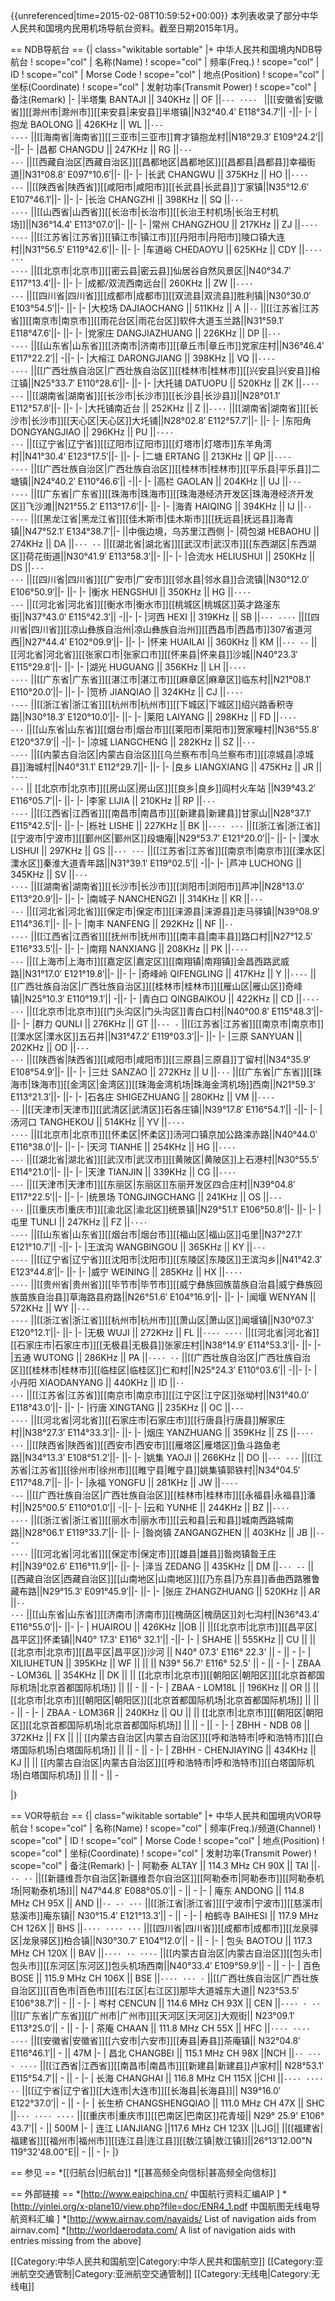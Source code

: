 {{unreferenced|time=2015-02-08T10:59:52+00:00}}
本列表收录了部分中华人民共和国境内民用机场导航台资料。截至日期2015年1月。

== NDB导航台 ==
{| class="wikitable sortable" |+ 中华人民共和国境内NDB导航台
! scope="col" | 名称(Name)
! scope="col" | 频率(Freq.)
! scope="col" | ID
! scope="col" | Morse Code
! scope="col" | 地点(Position)
! scope="col" | 坐标(Coordinate)
! scope="col" | 发射功率(Transmit Power)
! scope="col" | 备注(Remark)
|-
|半塔集 BANTAJI || 340KHz || OF ||<code>--- ··-· </code> ||[[安徽省|安徽省]][[滁州市|滁州市]][[来安县|来安县]]半塔镇||N32°40.4′ E118°34.7′|| -||-
|-
|抱龙 BAOLONG || 426KHz || WL ||<code>·-- ·-··</code> ||[[海南省|海南省]][[三亚市|三亚市]]育才镇抱龙村||N18°29.3′ E109°24.2′|| -||-
|-
|昌都 CHANGDU || 247KHz || RG ||<code>·-· --·</code> ||[[西藏自治区|西藏自治区]][[昌都地区|昌都地区]][[昌都县|昌都县]]幸福街道||N31°08.8′ E097°10.6′||- ||-
|-
|长武 CHANGWU || 375KHz || HO ||<code>···· ---</code> ||[[陕西省|陕西省]][[咸阳市|咸阳市]][[长武县|长武县]]丁家镇||N35°12.6′ E107°46.1′||- ||-
|-
|长治 CHANGZHI || 398KHz || SQ ||<code>··· --·-</code> ||[[山西省|山西省]][[长治市|长治市]][[长治王村机场|长治王村机场]]||N36°14.4′ E113°07.0′||- ||-
|-
|常州 CHANGZHOU || 217KHz || ZJ ||<code>--·· ·---</code> ||[[江苏省|江苏省]][[镇江市|镇江市]][[丹阳市|丹阳市]]陵口镇大连村||N31°56.5′ E119°42.6′||- ||-
|-
|车道峪 CHEDAOYU || 625KHz || CDY ||<code>-·-· -·· -·--</code> ||[[北京市|北京市]][[密云县|密云县]]仙居谷自然风景区||N40°34.7′ E117°13.4′||- ||-
|-
|成都/双流西南远台|| 260KHz || ZW ||<code>--·· ·--</code> ||[[四川省|四川省]][[成都市|成都市]][[双流县|双流县]]胜利镇||N30°30.0′ E103°54.5′||- ||-
|-
|大校场 DAJIAOCHANG || 511KHz || A ||<code>·-</code> ||[[江苏省|江苏省]][[南京市|南京市]][[雨花台区|雨花台区]]软件大道玉兰路||N31°59.1′ E118°47.6′||- ||-
|-
|党家庄 DANGJIAZHUANG || 226KHz || DP ||<code>-·· ·--·</code> ||[[山东省|山东省]][[济南市|济南市]][[章丘市|章丘市]]党家庄村||N36°46.4′ E117°22.2′|| -||-
|-
|大榕江 DARONGJIANG || 398KHz || VQ ||<code>···- --·-</code> ||[[广西壮族自治区|广西壮族自治区]][[桂林市|桂林市]][[兴安县|兴安县]]榕江镇||N25°33.7′ E110°28.6′||- ||-
|-
|大托铺 DATUOPU || 520KHz || ZK ||<code>--·· -·-</code> ||[[湖南省|湖南省]][[长沙市|长沙市]][[长沙县|长沙县]]||N28°01.1′ E112°57.8′||- ||-
|-
|大托铺南近台 || 252KHz || Z ||<code>--··</code> ||[[湖南省|湖南省]][[长沙市|长沙市]][[天心区|天心区]]大圫铺||N28°02.8′ E112°57.7′||- ||-
|-
|东阳角 DONGYANGJIAO || 296KHz || PU ||<code>·--· ··-</code> ||[[辽宁省|辽宁省]][[辽阳市|辽阳市]][[灯塔市|灯塔市]]东羊角湾村||N41°30.4′ E123°17.5′||- ||-
|-
|二塘 ERTANG || 213KHz || QP ||<code>--·- ·--·</code> ||[[广西壮族自治区|广西壮族自治区]][[桂林市|桂林市]][[平乐县|平乐县]]二塘镇||N24°40.2′ E110°46.6′|| -||-
|-
|高栏 GAOLAN || 204KHz || UJ ||<code>··- ·---</code> ||[[广东省|广东省]][[珠海市|珠海市]][[珠海港经济开发区|珠海港经济开发区]]飞沙滩||N21°55.2′ E113°17.6′||- ||-
|-
|海青 HAIQING || 394KHz || IJ ||<code>·· ·---</code> ||[[黑龙江省|黑龙江省]][[佳木斯市|佳木斯市]][[抚远县|抚远县]]海青镇||N47°52.1′ E134°38.7′||- ||中俄边境，乌苏里江西侧
|-
|荷包湖 HEBAOHU || 274KHz || DA ||<code>-·· ·-</code> ||[[湖北省|湖北省]][[武汉市|武汉市]][[东西湖区|东西湖区]]荷花街道||N30°41.9′ E113°58.3′||- ||-
|-
|合流水 HELIUSHUI || 250KHz || DS ||<code>-·· ···</code> ||[[四川省|四川省]][[广安市|广安市]][[邻水县|邻水县]]合流镇||N30°12.0′ E106°50.9′||- ||-
|-
|衡水 HENGSHUI || 350KHz || HG ||<code>···· --·</code> ||[[河北省|河北省]][[衡水市|衡水市]][[桃城区|桃城区]]英才路滏东街||N37°43.0′ E115°42.3′|| -||-
|-
|河西 HEXI || 319KHz || SB ||<code>··· -···</code> ||[[四川省|四川省]][[凉山彝族自治州|凉山彝族自治州]][[西昌市|西昌市]]307省道河西||N27°44.4′ E102°09.9′||- ||-
|-
|怀来 HUAILAI || 360KHz || KM ||<code>-·- --</code> ||[[河北省|河北省]][[张家口市|张家口市]][[怀来县|怀来县]]沙城||N40°23.3′ E115°29.8′||- ||-
|-
|湖光 HUGUANG || 356KHz || LH ||<code>·-·· ····</code> ||[[广东省|广东省]][[湛江市|湛江市]][[麻章区|麻章区]]临东村||N21°08.1′ E110°20.0′||- ||-
|-
|笕桥 JIANQIAO || 324KHz || CJ ||<code>-·-· ·---</code> ||[[浙江省|浙江省]][[杭州市|杭州市]][[下城区|下城区]]绍兴路香积寺路||N30°18.3′ E120°10.0′||- ||-
|-
|莱阳 LAIYANG || 298KHz || FD ||<code>··-· -··</code> ||[[山东省|山东省]][[烟台市|烟台市]][[莱阳市|莱阳市]]贺家疃村||N36°55.8′ E120°37.9′|| -||-
|-
|凉城 LIANGCHENG || 282KHz || SZ ||<code>··· --··</code> ||[[内蒙古自治区|内蒙古自治区]][[乌兰察布市|乌兰察布市]][[凉城县|凉城县]]海城村||N40°31.1′ E112°29.7||- ||-
|-
|良乡 LIANGXIANG || 475KHz || JR ||<code>·--- ·-·</code> || [[北京市|北京市]][[房山区|房山区]][[良乡|良乡]]阎村火车站 ||N39°43.2′ E116°05.7′||- ||-
|-
|李家 LIJIA || 210KHz || RP ||<code>·-· ·--·</code> ||[[江西省|江西省]][[南昌市|南昌市]][[新建县|新建县]]甘家山||N28°37.1′ E115°42.5′||- ||-
|-
|栎社 LISHE || 227KHz || BK ||<code>-··· -·-</code> ||[[浙江省|浙江省]][[宁波市|宁波市]][[鄞州区|鄞州区]]段塘庵||N29°53.7′ E121°20.0′||- ||-
|-
|溧水 LISHUI || 297KHz || GS ||<code>--· ···</code> ||[[江苏省|江苏省]][[南京市|南京市]][[溧水区|溧水区]]秦淮大道青年路||N31°39.1′ E119°02.5′|| -||-
|-
|芦冲 LUCHONG || 345KHz || SV ||<code>··· ···-</code> ||[[湖南省|湖南省]][[长沙市|长沙市]][[浏阳市|浏阳市]]芦冲||N28°13.0′ E113°20.9′||- ||-
|-
|南城子 NANCHENGZI || 314KHz || KR ||<code>-·- ·-·</code> ||[[河北省|河北省]][[保定市|保定市]][[涞源县|涞源县]]走马驿镇||N39°08.9′ E114°36.1′||- ||-
|-
|南丰 NANFENG || 292KHz || NF ||<code>-· ··-·</code> ||[[江西省|江西省]][[抚州市|抚州市]][[南丰县|南丰县]]路口村||N27°12.5′ E116°33.5′||- ||-
|-
|南翔 NANXIANG || 208KHz || PK ||<code>·--· -·-</code> ||[[上海市|上海市]][[嘉定区|嘉定区]][[南翔镇|南翔镇]]金昌西路武威路||N31°17.0′ E121°19.8′||- ||-
|-
|奇峰岭 QIFENGLING || 417KHz || Y ||<code>-·--</code> ||[[广西壮族自治区|广西壮族自治区]][[桂林市|桂林市]][[雁山区|雁山区]]奇峰镇||N25°10.3′ E110°19.1′|| -||-
|-
|青白口 QINGBAIKOU || 422KHz || CD ||<code>-·-· -··</code> ||[[北京市|北京市]][[门头沟区|门头沟区]]青白口村||N40°00.8′ E115°48.3′||- ||-
|-
|群力 QUNLI || 276KHz || GT ||<code>--· -</code> ||[[江苏省|江苏省]][[南京市|南京市]][[溧水区|溧水区]]五石井||N31°47.2′ E119°03.3′||- ||-
|-
|三原 SANYUAN || 202KHz || OD ||<code>--- -··</code> ||[[陕西省|陕西省]][[咸阳市|咸阳市]][[三原县|三原县]]丁留村||N34°35.9′ E108°54.9′||- ||-
|-
|三灶 SANZAO || 272KHz || U ||<code>··-</code> ||[[广东省|广东省]][[珠海市|珠海市]][[金湾区|金湾区]][[珠海金湾机场|珠海金湾机场]]西南||N21°59.3′ E113°21.3′||- ||-
|-
|石各庄 SHIGEZHUANG || 280KHz || VM ||<code>···- --</code> ||[[天津市|天津市]][[武清区|武清区]]石各庄镇||N39°17.8′ E116°54.1′|| -||-
|-
|汤河口 TANGHEKOU || 514KHz || YV ||<code>-·-- ···-</code> ||[[北京市|北京市]][[怀柔区|怀柔区]]汤河口镇京加公路滦赤路||N40°44.0′ E116°38.0′||- ||-
|-
|天河 TIANHE || 254KHz || HG ||<code>···· --·</code> ||[[湖北省|湖北省]][[武汉市|武汉市]][[黄陂区|黄陂区]]上石港村||N30°55.5′ E114°21.0′||- ||-
|-
|天津 TIANJIN || 339KHz || CG ||<code>-·-· --·</code> ||[[天津市|天津市]][[东丽区|东丽区]]东丽开发区四合庄村||N39°04.8′ E117°22.5′||- ||-
|-
|统景场 TONGJINGCHANG || 241KHz || OS ||<code>--- ···</code> ||[[重庆市|重庆市]][[渝北区|渝北区]]统景镇||N29°51.1′ E106°50.8′||- ||-
|-
|屯里 TUNLI || 247KHz || FZ ||<code>··-· --··</code> ||[[山东省|山东省]][[烟台市|烟台市]][[福山区|福山区]]屯里||N37°27.1′ E121°10.7′|| -||-
|-
|王滨沟 WANGBINGOU || 365KHz || KY ||<code>-·- -·--</code> ||[[辽宁省|辽宁省]][[沈阳市|沈阳市]][[东陵区|东陵区]]王滨沟乡||N41°42.3′ E123°44.8′||- ||-
|-
|威宁 WEINING	|| 285KHz || HX ||<code>···· -··-</code> ||[[贵州省|贵州省]][[毕节市|毕节市]][[威宁彝族回族苗族自治县|威宁彝族回族苗族自治县]]草海路县府路||N26°51.6′ E104°16.9′||- ||-
|-
|闻堰 WENYAN || 572KHz || WY ||<code>·-- -·--</code> ||[[浙江省|浙江省]][[杭州市|杭州市]][[萧山区|萧山区]]闻堰镇||N30°07.3′ E120°12.1′||- ||-
|-
|无极 WUJI || 272KHz || FL ||<code>··-· ·-··</code> ||[[河北省|河北省]][[石家庄市|石家庄市]][[无极县|无极县]]张家庄村||N38°14.9′ E114°53.3′||- ||-
|-
|五通 WUTONG || 286KHz || PA ||<code>·--· ·-</code> ||[[广西壮族自治区|广西壮族自治区]][[桂林市|桂林市]][[临桂区|临桂区]]仁和村||N25°24.3′ E110°03.6′|| -||-
|-
|小丹阳 XIAODANYANG || 440KHz || ID ||<code>·· -··</code> ||[[江苏省|江苏省]][[南京市|南京市]][[江宁区|江宁区]]张坳村||N31°40.0′ E118°43.0′||- ||-
|-
|行唐 XINGTANG || 235KHz || OC ||<code>--- -·-·</code> ||[[河北省|河北省]][[石家庄市|石家庄市]][[行唐县|行唐县]]解家庄村||N38°27.3′ E114°33.3′||- ||-
|-
|烟庄 YANZHUANG || 359KHz || ZS ||<code>--·· ···</code> ||[[陕西省|陕西省]][[西安市|西安市]][[雁塔区|雁塔区]]鱼斗路鱼老路||N34°13.3′ E108°51.2′||- ||-
|-
|姚集 YAOJI || 266KHz || DO ||<code>-·· ---</code> ||[[江苏省|江苏省]][[徐州市|徐州市]][[睢宁县|睢宁县]]姚集镇郭铁村||N34°04.5′ E117°48.7′||- ||-
|-
|永福 YONGFU || 281KHz || JW ||<code>·--- ·--</code> ||[[广西壮族自治区|广西壮族自治区]][[桂林市|桂林市]][[永福县|永福县]]潘村||N25°00.5′ E110°01.0′|| -||-
|-
|云和 YUNHE || 244KHz || BZ ||<code>-··· --··</code> ||[[浙江省|浙江省]][[丽水市|丽水市]][[云和县|云和县]]城南西路城南路||N28°06.1′ E119°33.7′||- ||-
|-
|昝岗镇 ZANGANGZHEN || 403KHz || JB ||<code>·--- -···</code> ||[[河北省|河北省]][[保定市|保定市]][[雄县|雄县]]昝岗镇昝王庄村||N39°02.6′ E116°11.9′||- ||-
|-
|泽当 ZEDANG || 435KHz || DM ||<code>-·· --</code> ||[[西藏自治区|西藏自治区]][[山南地区|山南地区]][[乃东县|乃东县]]香曲西路雅鲁藏布路||N29°15.3′ E091°45.9′||- ||-
|-
|张庄 ZHANGZHUANG || 520KHz || AR ||<code>·- ·-·</code> ||[[山东省|山东省]][[济南市|济南市]][[槐荫区|槐荫区]]刘七沟村||N36°43.4′ E116°55.0′||- ||-
|-
| HUAIROU || 426KHz ||OB ||<code></code> ||[[北京市|北京市]][[昌平区|昌平区]]怀柔镇||N40° 17.3' E116° 32.1'|| -||-
|-
| SHAHE || 555KHz || CU ||<code></code> ||   [[北京市|北京市]][[昌平区|昌平区]]沙河  ||  N40° 07.3' E116° 22.3'    || - || -
|-
| XILIUHETUN || 395KHz || WF ||<code></code> ||    ||   N39° 56.7' E116° 52.5'   || - || -
|-
| ZBAA - LOM36L || 354KHz || DK ||<code></code> || [[北京市|北京市]][[朝阳区|朝阳区]][[北京首都国际机场|北京首都国际机场]] ||      || - || -
|-
| ZBAA - LOM18L || 196KHz || OR ||<code></code> || [[北京市|北京市]][[朝阳区|朝阳区]][[北京首都国际机场|北京首都国际机场]] ||      || - || -
|-
| ZBAA - LOM36R || 240KHz || QU ||<code></code> || [[北京市|北京市]][[朝阳区|朝阳区]][[北京首都国际机场|北京首都国际机场]] ||      || - || -
|-
| ZBHH - NDB 08 || 372KHz || FX ||<code></code> || [[内蒙古自治区|内蒙古自治区]][[呼和浩特市|呼和浩特市]][[白塔国际机场|白塔国际机场]] ||      || - || -
|-
| ZBHH - CHENJIAYING || 434KHz || KJ ||<code></code> || [[内蒙古自治区|内蒙古自治区]][[呼和浩特市|呼和浩特市]][[白塔国际机场|白塔国际机场]] ||      || - || -

|}

== VOR导航台 ==
{| class="wikitable sortable" |+ 中华人民共和国境内VOR导航台
! scope="col" | 名称(Name)
! scope="col" | 频率(Freq.)/频道(Channel)
! scope="col" | ID
! scope="col" | Morse Code
! scope="col" | 地点(Position)
! scope="col" | 坐标(Coordinate)
! scope="col" | 发射功率(Transmit Power)
! scope="col" | 备注(Remark)
|-
| 阿勒泰 ALTAY  || 114.3 MHz CH 90X  || TAI ||<code>- ·- ··</code> ||[[新疆维吾尔自治区|新疆维吾尔自治区]][[阿勒泰市|阿勒泰市]][[阿勒泰机场|阿勒泰机场]]|| N47°44.8′ E088°05.0′|| - || -
|-
| 庵东 ANDONG  || 114.8 MHz CH 95X  || AND ||<code>·- -· -··</code> ||[[浙江省|浙江省]][[宁波市|宁波市]][[慈溪市|慈溪市]]庵东镇|| N30°15.4′ E121°13.3′|| - || -
|-
| 柏鹤寺 BAIHESI  || 117.9 MHz CH 126X  || BHS ||<code>-··· ···· ···</code> ||[[四川省|四川省]][[成都市|成都市]][[龙泉驿区|龙泉驿区]]柏合镇||N30°30.7′ E104°12.0′|| - || -
|-
| 包头 BAOTOU  || 117.3 MHz CH 120X  || BAV ||<code>-··· ·- ···-</code> ||[[内蒙古自治区|内蒙古自治区]][[包头市|包头市]][[东河区|东河区]]包头机场西南||N40°33.4′ E109°59.9′|| - || -
|-
| 百色 BOSE  || 115.9 MHz CH 106X  || BSE ||<code>-··· ··· ·</code> ||[[广西壮族自治区|广西壮族自治区]][[百色市|百色市]][[右江区|右江区]]那毕大道城东大道|| N23°53.5′ E106°38.7′|| - || -
|-
| 岑村 CENCUN  || 114.6 MHz CH 93X  || CEN ||<code>-·-· · -·</code> ||[[广东省|广东省]][[广州市|广州市]][[天河区|天河区]]大观街|| N23°09.1′ E113°25.0′|| - || -
|-
| 茶庵 CHAAN  || 111.8 MHz CH 55X  || HFC ||<code>···· ··-· -·-·</code> ||[[安徽省|安徽省]][[六安市|六安市]][[寿县|寿县]]茶庵镇|| N32°04.8′ E116°46.1′|| - || 47M
|-
| 昌北 CHANGBEI  || 115.1 MHz CH 98X  ||NCH ||<code>-· -·-· ····</code> ||[[江西省|江西省]][[南昌市|南昌市]][[新建县|新建县]]卢家村|| N28°53.1′ E115°54.7′|| - || -
|-
| 长海 CHANGHAI  || 116.8 MHz CH 115X  ||CHI ||<code>-·-· ···· ··</code> ||[[辽宁省|辽宁省]][[大连市|大连市]][[长海县|长海县]]|| N39°16.0′ E122°37.0′|| - || -
|-
| 长生桥 CHANGSHENGQIAO  || 111.0 MHz CH 47X || SHC  ||<code>··· ···· -·-·</code> ||[[重庆市|重庆市]][[巴南区|巴南区]]花青垭|| N29° 25.9' E106° 43.7'|| - || 500M
|-
| 连江 LIANJIANG   ||117.6 MHz CH 123X   ||LJG||           ||[[福建省|福建省]][[福州市|福州市]][[连江县|连江县]][[敖江镇|敖江镇]]||26°13′12.00"N	119°32'48.00"E|| - || -
|-
|}

== 参见 ==
*[[归航台|归航台]]
*[[甚高频全向信标|甚高频全向信标]]

== 外部链接 ==
*[http://www.eaipchina.cn/ 中国航行资料汇编AIP ]
*[http://yinlei.org/x-plane10/view.php?file=doc/ENR4_1.pdf  中国航图无线电导航资料汇编 ]
*[http://www.airnav.com/navaids/ List of navigation aids from airnav.com]
*[http://worldaerodata.com/ A list of navigation aids with entries missing from the above]

[[Category:中华人民共和国航空|Category:中华人民共和国航空]]
[[Category:亚洲航空交通管制|Category:亚洲航空交通管制]]
[[Category:无线电|Category:无线电]]